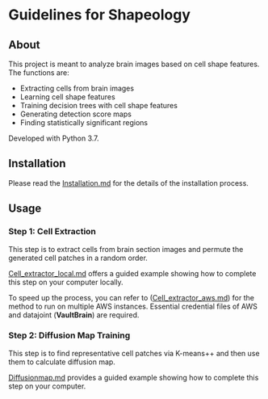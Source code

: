 # Guidelines for Shapeology
## About 
This project is meant to analyze brain images based on cell shape features. The functions are:
* Extracting cells from brain images
* Learning cell shape features
* Training decision trees with cell shape features
* Generating detection score maps
* Finding statistically significant regions

Developed with Python 3.7.

## Installation
Please read the [Installation.md](Installation.md) for the details of the installation process.

## Usage
### Step 1: Cell Extraction
This step is to extract cells from brain section images and permute the generated cell patches in a random order. 

[Cell_extractor_local.md](Cell_extractor_local.md) offers a guided example showing how to complete this step on your computer locally.

To speed up the process, you can refer to ([Cell_extractor_aws.md](Cell_extractor_aws.md)) for the method to run on multiple AWS instances.
Essential credential files of AWS and datajoint (**VaultBrain**) are required.

### Step 2: Diffusion Map Training
This step is to find representative cell patches via K-means++ and then use them to calculate diffusion map.

[Diffusionmap.md](Diffusionmap.md) provides a guided example showing how to complete this step on your computer.